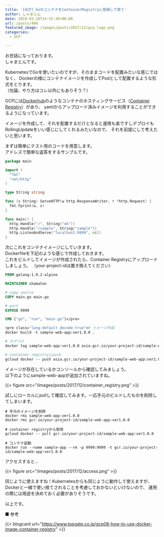 ```yaml
---
title: '[GCP] GoのコンテナをContainerRegistryに登録して使う'
author: しゃまとん
date: 2018-03-26T14:52:36+00:00
url: /posts/494
featured_image: /images/posts/2017/12/gcp_logo.png
categories:
  - GCP

---
```

お世話になっております。  
しゃまとんです。

KubernetesでGoを使いたいのですが、そのままコードを配置みたいな感じではなく、
Dockerの様にコンテナイメージを作成してPodとして配置するような形式をとります。  
（勿論、やり方はコレ以外にもありそう？）

GCPには[Dockerhub][1]のようなコンテナのホスティングサービス（[Container Registry][2]）があり、
yamlからアップロード済みイメージを利用することができるようになっています。

イメージを作成して、それを配置するだけとなると運用も楽ですしデプロイもRollingUpdateをいい感じにしてくれるみたいなので、
それを前提にして考えたいと思います。

まずは簡単にテスト用のコードを用意します。  
アドレスで簡単な返答をするサンプルです。

```go
package main

import (
  "fmt"
  "net/http"
)

type String string

func (s String) ServeHTTP(w http.ResponseWriter, r *http.Request) {
  fmt.Fprint(w, s)
}

func main() {
  http.Handle("/", String("ok"))
  http.Handle("/sample", String("sample"))
  http.ListenAndServe("localhost:9999", nil)
}
```

次にこれをコンテナイメージにしていきます。  
Dockerfileを下記のような感じで作成しておきます。  
これをビルドしてイメージが作成されたら、Container Registryにアップロードしましょう。
（your-project-idは置き換えてください）

```dockerfile
FROM golang:1.9.2-alpine

MAINTAINER shamaton

# copy source
COPY main.go main.go

# port
EXPOSE 9999

CMD ["go", "run", "main.go"]</pre>

<pre class="lang:default decode:true"># イメージ作成
docker build -t sample-web-app:ver1.0.0 .

# タグつけ
docker tag sample-web-app:ver1.0.0 asia.gcr.io/your-project-id/sample-web-app:ver1.0.0

# container registryにpush
gcloud docker -- push asia.gcr.io/your-project-id/sample-web-app:ver1.0.0
```

イメージが存在しているかコンソールから確認してみましょう。  
以下のようにsample-web-appが追加されていますね。

{{< figure src="/images/posts/2017/12/container_registry.png" >}}

試しにローカルにpullして確認してみます。一応手元のビルドしたものを削除してしまいます。

```shell
# 手元のイメージを削除
docker rmi sample-web-app:ver1.0.0
docker rmi gcr.io/your-project-id/sample-web-app:ver1.0.0

# container registryから取得
gcloud docker -- pull gcr.io/your-project-id/sample-web-app:ver1.0.0

# コンテナ起動
docker run --name sample-app --rm -p 9999:9999 -t gcr.io/your-project-id/sample-web-app:ver1.0.0
```

アクセスすると...

{{< figure src="/images/posts/2017/12/access.png" >}}

同じように使えますね！Kubernetesからも同じように動作して使えますが、
Dockerと一緒で使い捨てされることを考慮しておかないといけないので、
運用の際には用途を決めておく必要がありそうです。

以上です。

■ 参考

{{< blogcard url="https://www.topgate.co.jp/gcp08-how-to-use-docker-image-container-registry" >}}


 [1]: https://hub.docker.com/
 [2]: https://cloud.google.com/container-registry/?hl=ja